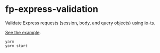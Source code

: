 # fp-express-validation

Validate Express requests (session, body, and query objects) using [io-ts].

[See the example](./src/example.ts).

```
yarn
yarn start
```

[io-ts]: https://github.com/gcanti/io-ts
